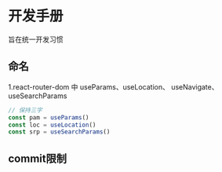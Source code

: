 # 开发手册

旨在统一开发习惯

## 命名
1.react-router-dom 中 useParams、useLocation、 useNavigate、useSearchParams
```js
// 保持三字
const pam = useParams()
const loc = useLocation()
const srp = useSearchParams()
```

## commit限制
